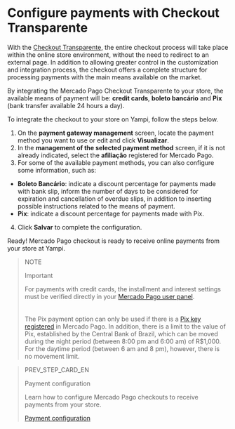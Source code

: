 # Configure payments with Checkout Transparente

With the [Checkout Transparente](/developers/en/guides/checkout-api/landing), the entire checkout process will take place within the online store environment, without the need to redirect to an external page. In addition to allowing greater control in the customization and integration process, the checkout offers a complete structure for processing payments with the main means available on the market.

By integrating the Mercado Pago Checkout Transparente to your store, the available means of payment will be: **credit cards**, **boleto bancário** and **Pix** (bank transfer available 24 hours a day).

To integrate the checkout to your store on Yampi, follow the steps below.

1. On the **payment gateway management** screen, locate the payment method you want to use or edit and click **Visualizar**.
2. In the **management of the selected payment method** screen, if it is not already indicated, select the **afiliação** registered for Mercado Pago.
3. For some of the available payment methods, you can also configure some information, such as:
 
* **Boleto Bancário**: indicate a discount percentage for payments made with bank slip, inform the number of days to be considered for expiration and cancellation of overdue slips, in addition to inserting possible instructions related to the means of payment.
* **Pix**: indicate a discount percentage for payments made with Pix.
 
4. Click **Salvar** to complete the configuration.

Ready! Mercado Pago checkout is ready to receive online payments from your store at Yampi.

> NOTE
>
> Important
>
> For payments with credit cards, the installment and interest settings must be verified directly in your [Mercado Pago user panel](https://www.mercadopago.com.br/costs-section#from-section=menu). <br>
> </br> <br/>
> The Pix payment option can only be used if there is a [Pix key registered](/developers/en/docs/checkout-api/integration-configuration/integrate-with-pix) in Mercado Pago. In addition, there is a limit to the value of Pix, established by the Central Bank of Brazil, which can be moved during the night period (between 8:00 pm and 6:00 am) of R$1,000. For the daytime period (between 6 am and 8 pm), however, there is no movement limit.

> PREV_STEP_CARD_EN
>
> Payment configuration
>
> Learn how to configure Mercado Pago checkouts to receive payments from your store.
>
> [Payment configuration](/developers/en/docs/yampi/payment-configuration-cho-api)